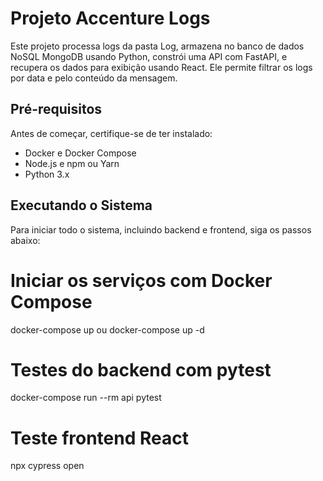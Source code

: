 # Projeto Accenture Logs

Este projeto processa logs da pasta Log, armazena no banco de dados NoSQL MongoDB usando Python, constrói uma API com FastAPI, e recupera os dados para exibição usando React. Ele permite filtrar os logs por data e pelo conteúdo da mensagem.

## Pré-requisitos

Antes de começar, certifique-se de ter instalado:

- Docker e Docker Compose
- Node.js e npm ou Yarn
- Python 3.x

## Executando o Sistema

Para iniciar todo o sistema, incluindo backend e frontend, siga os passos abaixo:


# Iniciar os serviços com Docker Compose
docker-compose up ou docker-compose up -d

# Testes do backend com pytest
docker-compose run --rm api pytest

# Teste frontend React
npx cypress open


